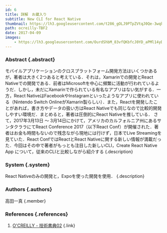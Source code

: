 ```yaml
---
id: 6
title: 詳解　お蔵入り
subtitle: New CLI for React Native
thumbnail: https://lh3.googleusercontent.com/t286_gOLJ9PTpZVtqJ0Qe-3wqkt-MpGlXWItgcFUQRyerIKl5nyHS0k85ka03KtJCyMWeBv5ybGhsbvMKQaowftxDqy3gYKXkGh2Y7zfb5wIeNseJd5miJHQp9JYa3QzX18EQVQhFjJMTbdUQdIRHbvh3zR75p_KP19MjMdHZOQG2Uf8d2ZP_s2d-mqFhmt3tndsMZPisZQxUm7z9PavDftO8SES35Zzg0BsfphLNQyvjXFOc-QXL8BVnIXDA45q-t4kGf2ekLIORZIz3EVchm1D_v-rtjKp5riL5lPqPhpQTp89Qu6MudBya8wl-GKDrDYLmb2nyvF2-Frb2sAM0NuQ33cMOr8p9Bbahnfl_KfnZp4gcJ5hZSr1GtMmiwTU0ixK32q17Fv41kgF1Qhfsrd8X1zm83kd9P2JMRLMaBt9OWCEZZ9tRzrR_BsURWIER6M9dntegPScsoW0875jux_3zGpcvGSHlz8Wdkp_hjuaOGudgzjXWt9EjXMX5-oPlGjBSNii9ePrT7Wbk15rz8qdrNER-gBOX4P6xc9ztBjJKiBpQP7IBlcA3crC2MkmZl2RbvgpIwPTWwIO2l9z-sGJVCGEFbGmZ21IQCeb=w1024-h768-rp
path: ocreilly-TBF2
date: 2017-04-09
images:
    - https://lh3.googleusercontent.com/OurdShbM_83vfQKbfcJ0YD_aPMl14yD54TG5Jq0b0WfU6nE2FCCcK5KgSrLaq4jpykaXOl45L2oMzJL8SJjaiAGOmS5lHHeZl_ZAdFD4qrlukka6vG9BDzvN1pufKx5_aUb56waTPR_BQFzJ2kNB_h1qB1hL68tu9rkER3NxwF08pUr526gZBDK9VrGTfn8DcLbFMK3kEv6vpCpZHw-5G7rLqKUHHWcifWUA0NfuVEjASJR9Nhhbx1_r5nVcGcnd2NrefwKzBPLtdYNYyBHOUL9wU4E8is2zLRszySroKdC_3nxauhJs17BJEJXHX44bopabiobF2KZdBsThD3jcx5on-MfO58Cb6cP7uIBFyRo2MTBCC9R8Nxks87MErrpDHU6wKoUds5tq7wpabX3k_Y3kbyJu9UCKr8RLz8f567CMy-klpOrEstfN2eF_fRuJC3cUFxoOXBL5ll7VyUBNV679pB_hzGJD1D8LkC7VHqnTwaSzIoR8UASFMm9M6RPSuxjgrv7qWQuVZ4Zj9RSee3CrLz3hRw4V_eyhpxeJBMecqZ-UWbOenz-3tcTzqzF1uk7UDLX1Phhq0_ckIvfZ6UElMb2uTMtmVxy6B5Jb=w1920-h1080-rp
---
```


### Abstract {.abstract}

モバイルアプリケーションのクロスプラットフォーム開発方法はいくつかあるが，著者は大きく2つあると考えている．それは，Xamarinでの開発とReact Nativeでの開発である．前者はMicrosoftを中心に頻繁に活動が行われているようだ．しかし，未だにXamarinで作られている有名なアプリはない気がする．一方，React NativeはFacebookやInstagramといったようなアプリに使われている（Nintendo Switch OnlineがXamarin製らしい）．また，Reactを開発したことがあれば，書き方やデータの扱い方はReact Nativeでも同じなので比較的開発しやすい環境だ．まとめると，著者は圧倒的にReact Nativeを推している． さて，2017年3月13日 〜 3月14日にかけて，アメリカのカルフォルニア州にあるサンタクララにてReact Conference 2017（以下React Conf）が開催された．著者はお金も時間もないので残念ながら現地には行けず，日本でLive Streamingを見ていた．React ConfではReactとReact Nativeに関する新しい情報が満載だった．今回はその中で著者がもっとも注目した新しいCLI，Create React Native App について，従来のCLIと比較しながら紹介する {.description}

### System {.system}

React Nativeのみの開発と，Expoを使った開発を使用． {.description}

### Authors {.authors}

高田一真 {.member}

### References {.references}

1. [O'CREILLY - 技術書典02](https://ocreilly.meiji-ncc.tech/TBF02/) {.link}

